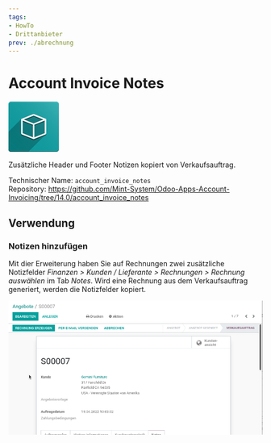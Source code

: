 ```yaml
---
tags:
- HowTo
- Drittanbieter
prev: ./abrechnung
---
```

# Account Invoice Notes

![icon_oms_box](assets/icon_oms_box.png)

Zusätzliche Header und Footer Notizen kopiert von Verkaufsauftrag.

Technischer Name: `account_invoice_notes`\
Repository: <https://github.com/Mint-System/Odoo-Apps-Account-Invoicing/tree/14.0/account_invoice_notes>

## Verwendung

### Notizen hinzufügen

Mit dier Erweiterung haben Sie auf Rechnungen zwei zusätzliche Notizfelder *Finanzen > Kunden / Lieferante > Rechnungen > Rechnung auswählen* im Tab *Notes*. Wird eine Rechnung aus dem Verkaufsauftrag generiert, werden die Notizfelder kopiert.

![Account Invoice Notes](assets/Account%20Invoice%20Notes.gif)